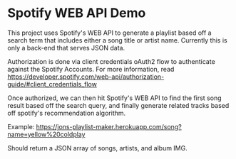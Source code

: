 # Spotify WEB API Demo

This project uses Spotify's WEB API to generate a playlist based off a search term that includes either a song title or artist name. Currently this is only a back-end that serves JSON data.

Authorization is done via client credentials oAuth2 flow to authenticate against the Spotify Accounts. For more information, read https://developer.spotify.com/web-api/authorization-guide/#client_credentials_flow

Once authorized, we can then hit Spotify's WEB API to find the first song result based off the search query, and finally generate related tracks based off spotify's recommendation algorithm.

Example: https://jons-playlist-maker.herokuapp.com/song?name=yellow%20coldplay

Should return a JSON array of songs, artists, and album IMG.
